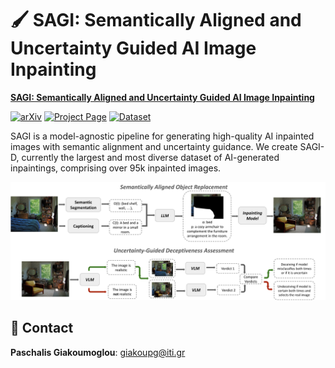 # 🖌️ SAGI: Semantically Aligned and Uncertainty Guided AI Image Inpainting

[**SAGI: Semantically Aligned and Uncertainty Guided AI Image Inpainting**](https://arxiv.org/abs/2502.06593)

[![arXiv](https://img.shields.io/badge/arXiv-2502.06593-b31b1b.svg)](https://arxiv.org/abs/2502.06593)
[![Project Page](https://img.shields.io/badge/SAGI-Website-green)](https://mever-team.github.io/SAGI/)
[![Dataset](https://img.shields.io/badge/Dataset-Kaggle-blue)](https://www.kaggle.com/datasets/giakop/sagi-d/data)


SAGI is a model-agnostic pipeline for generating high-quality AI inpainted images with semantic alignment and uncertainty guidance. We create SAGI-D, currently the largest and most diverse dataset of AI-generated inpaintings, comprising over 95k inpainted images.

<img src='https://github.com/mever-team/SAGI/raw/main/Assets/full_pipeline_v2.svg'/>


## 📧 Contact

**Paschalis Giakoumoglou**: giakoupg@iti.gr
